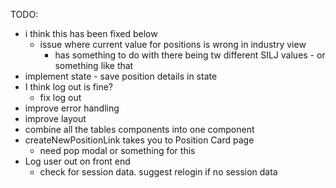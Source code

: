 TODO:

- i think this has been fixed below
  - issue where current value for positions is wrong in industry view
    - has something to do with there being tw different SILJ values - or something like that
- implement state - save position details in state
- I think log out is fine?
  - fix log out
- improve error handling
- improve layout
- combine all the tables components into one component
- createNewPositionLink takes you to Position Card page
  - need pop modal or something for this
- Log user out on front end
  - check for session data. suggest relogin if no session data

